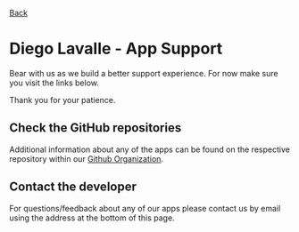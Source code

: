 [Back](..)

# Diego Lavalle - App Support

Bear with us as we build a better support experience. For now make sure you visit the links below.

Thank you for your patience.

## Check the GitHub repositories

Additional information about any of the apps can be found on the respective repository within our [Github Organization](https://github.com/diegolavalle).

## Contact the developer

For questions/feedback about any of our apps please contact us by email using the address at the bottom of this page.
